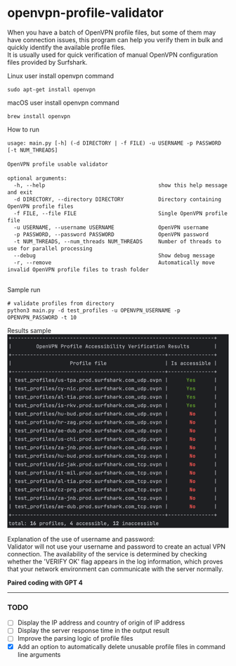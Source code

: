 # openvpn-profile-validator
When you have a batch of OpenVPN profile files, but some of them may have connection issues, this program can help you verify them in bulk and quickly identify the available profile files.  
It is usually used for quick verification of manual OpenVPN configuration files provided by Surfshark.

Linux user install openvpn command
```shell
sudo apt-get install openvpn
```
macOS user install openvpn command
```shell
brew install openvpn
```
How to run
```shell
usage: main.py [-h] (-d DIRECTORY | -f FILE) -u USERNAME -p PASSWORD [-t NUM_THREADS]

OpenVPN profile usable validator

optional arguments:
  -h, --help                                    show this help message and exit
  -d DIRECTORY, --directory DIRECTORY           Directory containing OpenVPN profile files
  -f FILE, --file FILE                          Single OpenVPN profile file
  -u USERNAME, --username USERNAME              OpenVPN username
  -p PASSWORD, --password PASSWORD              OpenVPN password
  -t NUM_THREADS, --num_threads NUM_THREADS     Number of threads to use for parallel processing
  --debug                                       Show debug message
  -r, --remove                                  Automatically move invalid OpenVPN profile files to trash folder


```
Sample run
```shell
# validate profiles from directory
python3 main.py -d test_profiles -u OPENVPN_USERNAME -p OPENVPN_PASSWORD -t 10

```
Results sample  
![img.png](results_sample.png)

Explanation of the use of username and password:   
Validator will not use your username and password to create an actual VPN connection. The availability of the service is determined by checking whether the 'VERIFY OK' flag appears in the log information, which proves that your network environment can communicate with the server normally.


**Paired coding with GPT 4**

---------------------
### TODO
- [ ] Display the IP address and country of origin of IP address 
- [ ] Display the server response time in the output result
- [ ] Improve the parsing logic of profile files
- [x] Add an option to automatically delete unusable profile files in command line arguments
